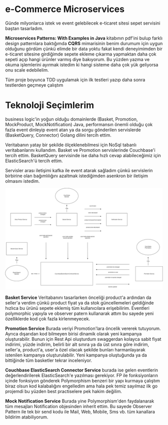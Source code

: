 # e-Commerce Microservices

Günde milyonlarca istek ve event gelebilecek e-ticaret sitesi sepet servisini baştan tasarladım.

**Microservices Patterns: With Examples in Java** kitabının pdf'ini bulup farklı design patternlara baktığımda **CQRS** mimarisinin benim durumum için uygun olduğunu gördüm çünkü elimde bir data yoktu fakat kendi deneyimimden bir e-ticaret sitesine girdiğimde sepete ekleme çıkarma yapmaktan daha çok sepeti açıp hangi ürünler varmış diye bakıyorum. Bu yüzden yazma ve okuma işlemlerini ayırmak istedim ki hangi sisteme daha çok yük geliyorsa onu scale edebilelim.

Tüm proje boyunca TDD uygulamak için ilk testleri yazıp daha sonra testlerden geçmeye çalıştım

# Teknoloji Seçimlerim
business logic'in yoğun olduğu domainlerde (Basket, Promotion, MockProduct, MockNotification) Java, performansın önemli olduğu çok fazla event dinleyip event atan ya da sorgu gönderilen servislerde (BasketQuery, Connector) Golang dilini tercih ettim.

Veritabanın yatay bir şekilde ölçeklenebilmesi için NoSql tabanlı veritabanlarını kullandım. Basket ve Promotion servislerinde Couchbase'i tercih ettim. BasketQuery servisinde ise daha hızlı cevap alabileceğimiz için ElasticSearch'ü tercih ettim.

Servisler arası iletişimi kafka ile event atarak sağladım çünkü servislerin birbirine olan bağımlılığını azaltmak istediğimden asenkron bir iletişim olmasını istedim.

![](eventUML.jpg)

**Basket Service**
Veritabanını tasarlarken önceliği product'a ardından da seller'a verdim çünkü product fiyat ya da stok güncellemeleri geldiğinde hızlıca bu ürünü sepete eklemiş tüm kullanıcılara erişebilirim. Eventleri polymorphic yapıyla ve observer patern kullanarak attım bu sayede yeni özelliklerde kod çok fazla kirlenmeyecek.

**Promotion Service**
Burada veriyi Promotion'lara öncelik vererek tutuyorum. Ayrıca dışarıdan kod bilmeyen birisi dinamik olarak yeni kampanya oluşturabilir. Bunun için Rest Api oluşturdum swaggerdan kolayca sabit fiyat indirimi, yüzde indirim, belirli bir alt sınıra ya da üst sınıra göre indirim, seller'a, product'a, user'a özel olacak şekilde bunları harmanlayarak istenilen kampanya oluşturulabilir. Yeni kampanya oluştuğunda ya da bittiğinde tüm basketler tekrar inceleniyor.

**Couchbase ElasticSearch Connector Service**
burada ise gelen eventlerin değerlendirilerek ElasticSearch'e yazılması gerekiyor. FP ile fonksiyonların içinde fonksiyon gönderek Polymorphism benzeri bir yapı kurmaya çalıştım biraz olsun kod kalabalığını engelledim ama hala pek temiz sayılmaz ilk go projemdi bu yüzden best practiselere pek hakim değilim.

**Mock Notification Service**
Burada yine Polymorphism'den faydalanarak tüm mesajları Notification objesinden inherit ettim. Bu sayede Observer Pattern ile tek bir send kodu ile Mail, Web, Mobile, Sms vb. tüm kanallara bildirim atabiliyorum.


